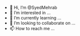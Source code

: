- 👋 Hi, I’m @SyedMehrab
- 👀 I’m interested in ...
- 🌱 I’m currently learning ...
- 💞️ I’m looking to collaborate on ...
- 📫 How to reach me ...

<!---
SyedMehrab/SyedMehrab is a ✨ special ✨ repository because its `README.md` (this file) appears on your GitHub profile.
You can click the Preview link to take a look at your changes.
--->
